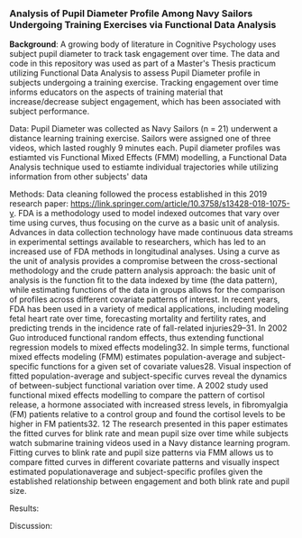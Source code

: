 ### Analysis of Pupil Diameter Profile Among Navy Sailors Undergoing Training Exercises via Functional Data Analysis

**Background**: A growing body of literature in Cognitive Psychology uses subject pupil diameter to track task engagement over time.  The data and code in this repository was used as part of a Master's Thesis practicum utilizing Functional Data Analysis to assess Pupil Diameter profile in subjects undergoing a training exercise.  Tracking engagement over time informs educators on the aspects of training material that increase/decrease subject engagement, which has been associated with subject performance.

Data: Pupil Diameter was collected as Navy Sailors (n = 21) underwent a distance learning training exercise. Sailors were assigned one of three videos, which lasted roughly 9 minutes each.  Pupil diameter profiles was estiamted vis Functional Mixed Effects (FMM) modelling, a Functional Data Analysis technique used to estiamte individual trajectories while utilizing information from other subjects' data

Methods:  Data cleaning followed the process established in this 2019 research paper: https://link.springer.com/article/10.3758/s13428-018-1075-y.  FDA is a methodology used to model indexed outcomes that vary over time using curves, thus focusing on the curve as a basic unit of analysis. Advances in data collection technology have made continuous data streams in experimental settings available to researchers, which has led to an increased use of FDA methods in longitudinal analyses. Using a curve as the unit of
analysis provides a compromise between the cross-sectional methodology and the crude pattern
analysis approach: the basic unit of analysis is the function fit to the data indexed by time (the
data pattern), while estimating functions of the data in groups allows for the comparison of
profiles across different covariate patterns of interest. In recent years, FDA has been used in a
variety of medical applications, including modeling fetal heart rate over time, forecasting
mortality and fertility rates, and predicting trends in the incidence rate of fall-related injuries29–31.
In 2002 Guo introduced functional random effects, thus extending functional regression
models to mixed effects modeling32. In simple terms, functional mixed effects modeling (FMM)
estimates population-average and subject-specific functions for a given set of covariate values28.
Visual inspection of fitted population-average and subject-specific curves reveal the dynamics of
between-subject functional variation over time. A 2002 study used functional mixed effects
modelling to compare the pattern of cortisol release, a hormone associated with increased stress
levels, in fibromyalgia (FM) patients relative to a control group and found the cortisol levels to
be higher in FM patients32.
12
The research presented in this paper estimates the fitted curves for blink rate and mean
pupil size over time while subjects watch submarine training videos used in a Navy distance
learning program. Fitting curves to blink rate and pupil size patterns via FMM allows us to
compare fitted curves in different covariate patterns and visually inspect estimated populationaverage
and subject-specific profiles given the established relationship between engagement and
both blink rate and pupil size.

Results:

Discussion:
